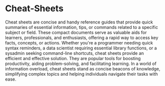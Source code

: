 # Cheat-Sheets
Cheat sheets are concise and handy reference guides that provide quick summaries of essential information, tips, or commands related to a specific subject or field. These compact documents serve as valuable aids for learners, professionals, and enthusiasts, offering a rapid way to access key facts, concepts, or actions. Whether you're a programmer needing quick syntax reminders, a data scientist requiring essential library functions, or a sysadmin seeking command-line shortcuts, cheat sheets provide an efficient and effective solution. They are popular tools for boosting productivity, aiding problem-solving, and facilitating learning. In a world of information overload, cheat sheets stand as concise beacons of knowledge, simplifying complex topics and helping individuals navigate their tasks with ease.
